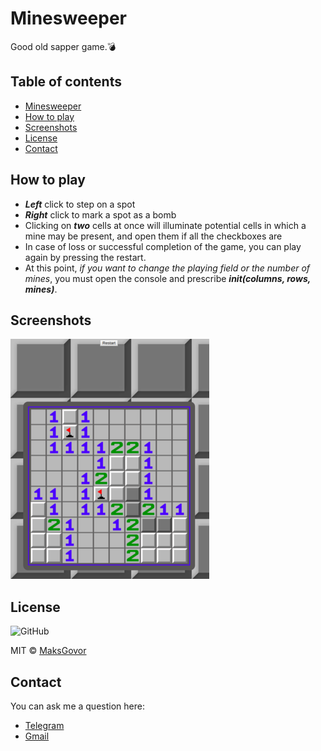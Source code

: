 # Minesweeper
Good old sapper game.💣

## Table of contents
  * [Minesweeper](#minesweeper)
  * [How to play](#how-to-play)
  * [Screenshots](#screenshots)
  * [License](#license)
  * [Contact](#contact)

## How to play
 - ***Left*** click to step on a spot
 - ***Right*** click to mark a spot as a bomb
 - Clicking on ***two*** cells at once will illuminate potential cells in which a mine may be present, and open them if all the checkboxes are 
 - In case of loss or successful completion of the game, you can play again by pressing the restart.
 - At this point, *if you want to change the playing field or the number of mines*, you must open the console and prescribe ***init(columns, rows, mines)***.

## Screenshots

![s1](https://github.com/MaksGovor/Images/blob/master/minesweeper/minesweepe.png)

## License

![GitHub](https://img.shields.io/github/license/MaksGovor/WeatherBot)

MIT © [MaksGovor](https://github.com/MaksGovor)

## Contact

You can ask me a question here: 
  * [Telegram](https://t.me/Maksgovorrr)
  * [Gmail]()


